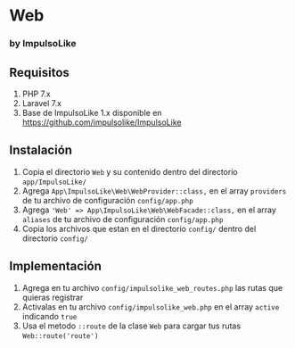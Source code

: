# Web
### by ImpulsoLike

## Requisitos
1. PHP 7.x
1. Laravel 7.x
2. Base de ImpulsoLike 1.x disponible en https://github.com/impulsolike/ImpulsoLike


## Instalación

1. Copia el directorio `Web` y su contenido dentro del directorio `app/ImpulsoLike/`
2. Agrega `App\ImpulsoLike\Web\WebProvider::class,` en el array `providers` de tu archivo de configuración `config/app.php`
4. Agrega `'Web' => App\ImpulsoLike\Web\WebFacade::class,` en el array `aliases` de tu archivo de configuración `config/app.php`
5. Copia los archivos que estan en el directorio `config/` dentro del directorio `config/`

## Implementación
1. Agrega en tu archivo `config/impulsolike_web_routes.php` las rutas que quieras registrar
2. Activalas en tu archivo `config/impulsolike_web.php` en el array `active` indicando `true`
3. Usa el metodo `::route` de la clase `Web` para cargar tus rutas `Web::route('route')`

